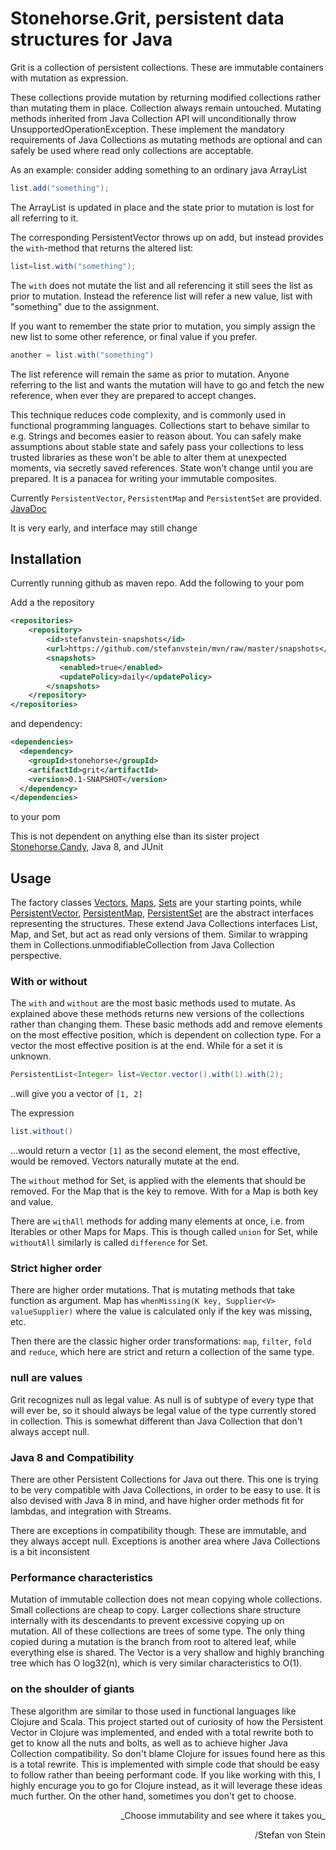 
# Stonehorse.Grit, persistent data structures for Java

Grit is a collection of persistent collections. These are immutable containers with mutation as expression. 

These collections provide mutation by returning modified collections rather than mutating them in place. Collection always remain untouched. Mutating methods inherited from Java Collection API will unconditionally throw UnsupportedOperationException. These implement the mandatory requirements of Java Collections as mutating methods are optional and can safely be used where read only collections are acceptable. 

As an example: consider adding something to an ordinary java ArrayList
```java
list.add("something");
```
The ArrayList is updated in place and the state prior to mutation is lost for all referring to it. 

The corresponding PersistentVector throws up on add, but instead provides the `with`-method that returns the altered list:
```java
list=list.with("something");
```
The `with` does not mutate the list and all referencing it still sees the list as prior to mutation. Instead the reference list will refer a new value, list with "something" due to the assignment. 

If you want to remember the state prior to mutation, you simply assign the new list to some other reference, or final value if you prefer.
```java
another = list.with("something")
```
The list reference will remain the same as prior to mutation. Anyone referring to the list and wants the mutation will have to go and fetch the new reference, when ever they are prepared to accept changes.

This technique reduces code complexity, and is commonly used in functional programming languages. Collections start to behave similar to e.g. Strings and becomes easier to reason about. You can safely make assumptions about stable state and safely pass your collections to less trusted libraries as these won't be able to alter them at unexpected moments, via secretly saved references. State won't change until you are prepared. It is a panacea for writing your immutable composites.


Currently `PersistentVector`, `PersistentMap` and `PersistentSet` are provided. [JavaDoc](https://stefanvstein.github.io/stonehorse.grit/index.html)

It is very early, and interface may still change

## Installation

Currently running github as maven repo. Add the following to your pom

Add a the repository
```xml
<repositories>
    <repository>
        <id>stefanvstein-snapshots</id>
        <url>https://github.com/stefanvstein/mvn/raw/master/snapshots</url>
        <snapshots>
           <enabled>true</enabled>
           <updatePolicy>daily</updatePolicy>
        </snapshots>
    </repository>
</repositories>
```

and dependency:
```xml
<dependencies>
  <dependency>
    <groupId>stonehorse</groupId>
    <artifactId>grit</artifactId>
    <version>0.1-SNAPSHOT</version>
  </dependency>
</dependencies>
```
to your pom

This is not dependent on anything else than its sister project [Stonehorse.Candy](https://github.com/stefanvstein/stonehorse.candy), Java 8, and JUnit

## Usage

The factory classes [Vectors](https://stefanvstein.github.io/stonehorse.grit/stonehorse/grit/Vectors.html), [Maps](https://stefanvstein.github.io/stonehorse.grit/stonehorse/grit/Maps.html), [Sets](https://stefanvstein.github.io/stonehorse.grit/stonehorse/grit/Sets.html) are your starting points, while [PersistentVector](https://stefanvstein.github.io/stonehorse.grit/stonehorse/grit/PersistentVector.html), [PersistentMap](https://stefanvstein.github.io/stonehorse.grit/stonehorse/grit/PersistentMap.html), [PersistentSet](https://stefanvstein.github.io/stonehorse.grit/stonehorse/grit/PersistentSet.html) are the abstract interfaces representing the structures. These extend Java Collections interfaces List, Map, and Set, but act as read only versions of them. Similar to wrapping them in Collections.unmodifiableCollection from Java Collection perspective.

### With or without

The `with` and `without` are the most basic methods used to mutate. As explained above these methods returns new versions of the collections rather than changing them. These basic methods add and remove elements on the most effective position, which is dependent on collection type. For a vector the most effective position is at the end. While for a set it is unknown.

```java
PersistentList<Integer> list=Vector.vector().with(1).with(2);
```
..will give you a vector of `[1, 2]`

The expression 
```java
list.without()
```
...would return a vector `[1]` as the second element, the most effective, would be removed. Vectors naturally mutate at the end.

The `without` method for Set, is applied with the elements that should be removed. For the Map that is the key to remove. With for a Map is both key and value.

There are `withAll` methods for adding many elements at once, i.e. from Iterables or other Maps for Maps. This is though called `union` for Set, while `withoutAll` similarly is called `difference` for Set. 


### Strict higher order

There are higher order mutations. That is mutating methods that take function as argument. Map has `whenMissing(K key, Supplier<V> valueSupplier)` where the value is calculated only if the key was missing, etc.

Then there are the classic higher order transformations: `map`, `filter`, `fold` and `reduce`, which here are strict and return a collection of the same type.

### null are values

Grit recognizes null as legal value. As null is of subtype of every type that will ever be, so it should always be legal value of the type currently stored in collection. This is somewhat different than Java Collection that don't always accept null.

### Java 8 and Compatibility

There are other Persistent Collections for Java out there. This one is trying to be very compatible with Java Collections, in order to be easy to use. It is also devised with Java 8 in mind, and have higher order methods fit for lambdas, and integration with Streams.

There are exceptions in compatibility though. These are immutable, and they always accept null. Exceptions is another area where Java Collections is a bit inconsistent

### Performance characteristics 

Mutation of immutable collection does not mean copying whole collections. Small collections are cheap to copy. Larger collections share structure internally with its descendants to prevent excessive copying up on mutation. All of these collections are trees of some type. The only thing copied during a mutation is the branch from root to altered leaf, while everything else is shared. The Vector is a very shallow and highly branching tree which has O log32(n), which is very similar characteristics to O(1).

### on the shoulder of giants

These algorithm are similar to those used in functional languages like Clojure and Scala. This project started out of curiosity of how the Persistent Vector in Clojure was implemented, and ended with a total rewrite both to get to know all the nuts and bolts, as well as to achieve higher Java Collection compatibility. So don't blame Clojure for issues found here as this is a total rewrite. This is implemented with simple code that should be easy to follow rather than beeing performant code. If you like working with this, I highly encurage you to go for Clojure instead, as it will leverage these ideas much further. On the other hand, sometimes you don't get to choose.

 <div align="right">
_Choose immutability and see where it takes you_

 /Stefan von Stein
</div> 

